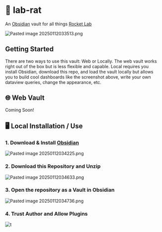 # 🐀 lab-rat
An [Obsidian](https://obsidian.md/) vault for all things [Rocket Lab](https://www.rocketlabusa.com/)

![Pasted image 20250112033513.png](https://i.imgur.com/mqcBZYs.png)

## Getting Started

There are two ways to use this vault: Web or Locally. The web vault works right out of the box but is less flexible and capable. Local requires you install Obsidian, download this repo, and load the vault locally but allows you to build cool dashboards like the screenshot above, write your own dataview queries, change the appearance, etc.  

## 🌐 Web Vault

Coming Soon!

## 🖥️ Local Installation / Use
### 1. Download & Install [Obsidian](https://obsidian.md/)

![Pasted image 20250112034225.png](https://i.imgur.com/4SkUbED.png)

### 2. Download this Repository and Unzip

![Pasted image 20250112034633.png](https://i.imgur.com/vJns5r3.png)

### 3. Open the repository as a Vault in Obsidian

![Pasted image 20250112034736.png](https://i.imgur.com/bE3lhj6.png)

### 4. Trust Author and Allow Plugins

![t](https://i.imgur.com/vmTZnIM.png)

